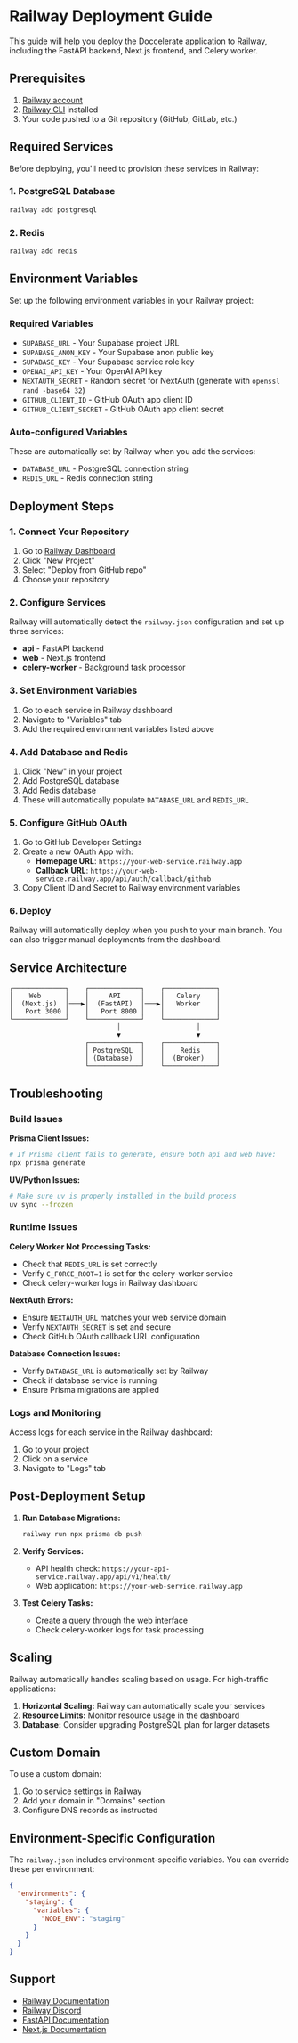 # Railway Deployment Guide

This guide will help you deploy the Doccelerate application to Railway, including the FastAPI backend, Next.js frontend, and Celery worker.

## Prerequisites

1. [Railway account](https://railway.app/)
2. [Railway CLI](https://docs.railway.com/develop/cli) installed
3. Your code pushed to a Git repository (GitHub, GitLab, etc.)

## Required Services

Before deploying, you'll need to provision these services in Railway:

### 1. PostgreSQL Database
```bash
railway add postgresql
```

### 2. Redis
```bash
railway add redis
```

## Environment Variables

Set up the following environment variables in your Railway project:

### Required Variables
- `SUPABASE_URL` - Your Supabase project URL
- `SUPABASE_ANON_KEY` - Your Supabase anon public key  
- `SUPABASE_KEY` - Your Supabase service role key
- `OPENAI_API_KEY` - Your OpenAI API key
- `NEXTAUTH_SECRET` - Random secret for NextAuth (generate with `openssl rand -base64 32`)
- `GITHUB_CLIENT_ID` - GitHub OAuth app client ID
- `GITHUB_CLIENT_SECRET` - GitHub OAuth app client secret

### Auto-configured Variables
These are automatically set by Railway when you add the services:
- `DATABASE_URL` - PostgreSQL connection string
- `REDIS_URL` - Redis connection string

## Deployment Steps

### 1. Connect Your Repository
1. Go to [Railway Dashboard](https://railway.app/dashboard)
2. Click "New Project"
3. Select "Deploy from GitHub repo"
4. Choose your repository

### 2. Configure Services
Railway will automatically detect the `railway.json` configuration and set up three services:
- **api** - FastAPI backend
- **web** - Next.js frontend  
- **celery-worker** - Background task processor

### 3. Set Environment Variables
1. Go to each service in Railway dashboard
2. Navigate to "Variables" tab
3. Add the required environment variables listed above

### 4. Add Database and Redis
1. Click "New" in your project
2. Add PostgreSQL database
3. Add Redis database
4. These will automatically populate `DATABASE_URL` and `REDIS_URL`

### 5. Configure GitHub OAuth
1. Go to GitHub Developer Settings
2. Create a new OAuth App with:
   - **Homepage URL**: `https://your-web-service.railway.app`
   - **Callback URL**: `https://your-web-service.railway.app/api/auth/callback/github`
3. Copy Client ID and Secret to Railway environment variables

### 6. Deploy
Railway will automatically deploy when you push to your main branch. You can also trigger manual deployments from the dashboard.

## Service Architecture

```
┌─────────────┐    ┌─────────────┐    ┌─────────────┐
│    Web      │    │     API     │    │   Celery    │
│  (Next.js)  │───▶│  (FastAPI)  │───▶│   Worker    │
│   Port 3000 │    │   Port 8000 │    │             │
└─────────────┘    └─────────────┘    └─────────────┘
                           │                   │
                           ▼                   ▼
                   ┌─────────────┐    ┌─────────────┐
                   │ PostgreSQL  │    │    Redis    │
                   │ (Database)  │    │  (Broker)   │
                   └─────────────┘    └─────────────┘
```

## Troubleshooting

### Build Issues

**Prisma Client Issues:**
```bash
# If Prisma client fails to generate, ensure both api and web have:
npx prisma generate
```

**UV/Python Issues:**
```bash
# Make sure uv is properly installed in the build process
uv sync --frozen
```

### Runtime Issues

**Celery Worker Not Processing Tasks:**
- Check that `REDIS_URL` is set correctly
- Verify `C_FORCE_ROOT=1` is set for the celery-worker service
- Check celery-worker logs in Railway dashboard

**NextAuth Errors:**
- Ensure `NEXTAUTH_URL` matches your web service domain
- Verify `NEXTAUTH_SECRET` is set and secure
- Check GitHub OAuth callback URL configuration

**Database Connection Issues:**
- Verify `DATABASE_URL` is automatically set by Railway
- Check if database service is running
- Ensure Prisma migrations are applied

### Logs and Monitoring

Access logs for each service in the Railway dashboard:
1. Go to your project
2. Click on a service
3. Navigate to "Logs" tab

## Post-Deployment Setup

1. **Run Database Migrations:**
   ```bash
   railway run npx prisma db push
   ```

2. **Verify Services:**
   - API health check: `https://your-api-service.railway.app/api/v1/health/`
   - Web application: `https://your-web-service.railway.app`

3. **Test Celery Tasks:**
   - Create a query through the web interface
   - Check celery-worker logs for task processing

## Scaling

Railway automatically handles scaling based on usage. For high-traffic applications:

1. **Horizontal Scaling:** Railway can automatically scale your services
2. **Resource Limits:** Monitor resource usage in the dashboard
3. **Database:** Consider upgrading PostgreSQL plan for larger datasets

## Custom Domain

To use a custom domain:
1. Go to service settings in Railway
2. Add your domain in "Domains" section
3. Configure DNS records as instructed

## Environment-Specific Configuration

The `railway.json` includes environment-specific variables. You can override these per environment:

```json
{
  "environments": {
    "staging": {
      "variables": {
        "NODE_ENV": "staging"
      }
    }
  }
}
```

## Support

- [Railway Documentation](https://docs.railway.com/)
- [Railway Discord](https://discord.gg/railway)
- [FastAPI Documentation](https://fastapi.tiangolo.com/)
- [Next.js Documentation](https://nextjs.org/docs) 